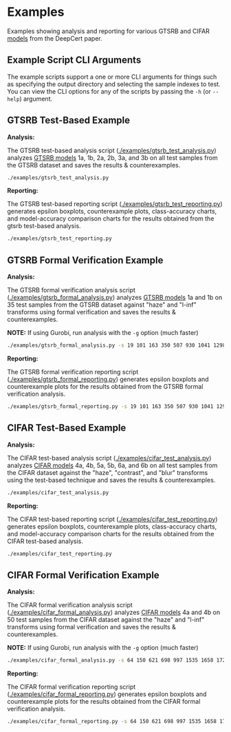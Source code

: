 # Examples

Examples showing analysis and reporting for various GTSRB and CIFAR [models](https://github.com/DeepCert/contextual-robustness/tree/main/models) from the DeepCert paper.

## Example Script CLI Arguments

The example scripts support a one or more CLI arguments for things such as specifying the output directory and selecting the sample indexes to test. You can view the CLI options for any of the scripts by passing the `-h` (or `--help`) argument.

## GTSRB Test-Based Example

__Analysis:__

The GTSRB test-based analysis script ([./examples/gtsrb_test_analysis.py](https://github.com/DeepCert/contextual-robustness/tree/main/examples/gtsrb_test_analysis.py)) analyzes [GTSRB models](https://github.com/DeepCert/contextual-robustness/tree/main/models#gtsrb-models) 1a, 1b, 2a, 2b, 3a, and 3b on all test samples from the GTSRB dataset and saves the results & counterexamples.

```sh
./examples/gtsrb_test_analysis.py
```

__Reporting:__

The GTSRB test-based reporting script ([./examples/gtsrb_test_reporting.py](https://github.com/DeepCert/contextual-robustness/tree/main/examples/gtsrb_test_reporting.py)) generates epsilon boxplots, counterexample plots, class-accuracy charts, and model-accuracy comparison charts for the results obtained from the gtsrb test-based analysis.

```sh
./examples/gtsrb_test_reporting.py
```

## GTSRB Formal Verification Example

__Analysis:__

The GTSRB formal verification analysis script ([./examples/gtsrb_formal_analysis.py](https://github.com/DeepCert/contextual-robustness/tree/main/examples/gtsrb_formal_analysis.py)) analyzes [GTSRB models](https://github.com/DeepCert/contextual-robustness/tree/main/models#gtsrb-models) 1a and 1b on 35 test samples from the GTSRB dataset against "haze" and "l-inf" transforms using formal verification and saves the results & counterexamples.

**NOTE:** If using Gurobi, run analysis with the `-g` option (much faster)

```sh
./examples/gtsrb_formal_analysis.py -s 19 101 163 350 507 930 1041 1298 1317 2814 1773 1810 1879 2126 2279 2330 2460 2773 2908 2937 453 3309 3339 3470 3538 3560 3609 3700 3750 3798 3828 3875 3942 3948 3984
```

__Reporting:__

The GTSRB formal verification reporting script ([./examples/gtsrb_formal_reporting.py](https://github.com/DeepCert/contextual-robustness/tree/main/examples/gtsrb_formal_reporting.py)) generates epsilon boxplots and counterexample plots for the results obtained from the GTSRB formal verification analysis.

```sh
./examples/gtsrb_formal_reporting.py -s 19 101 163 350 507 930 1041 1298 1317 2814 1773 1810 1879 2126 2279 2330 2460 2773 2908 2937 453 3309 3339 3470 3538 3560 3609 3700 3750 3798 3828 3875 3942 3948 3984
```

## CIFAR Test-Based Example

__Analysis:__

The CIFAR test-based analysis script ([./examples/cifar_test_analysis.py](https://github.com/DeepCert/contextual-robustness/tree/main/examples/cifar_test_analysis.py)) analyzes [CIFAR models](https://github.com/DeepCert/contextual-robustness/tree/main/models#cifar-models) 4a, 4b, 5a, 5b, 6a, and 6b on all test samples from the CIFAR dataset against the "haze", "contrast", and "blur" transforms using the test-based technique and saves the results & counterexamples.

```sh
./examples/cifar_test_analysis.py
```

__Reporting:__

The CIFAR test-based reporting script ([./examples/cifar_test_reporting.py](https://github.com/DeepCert/contextual-robustness/tree/main/examples/cifar_test_reporting.py)) generates epsilon boxplots, counterexample plots, class-accuracy charts, and model-accuracy comparison charts for the results obtained from the CIFAR test-based analysis.

```sh
./examples/cifar_test_reporting.py
```

## CIFAR Formal Verification Example

__Analysis:__

The CIFAR formal verification analysis script ([./examples/cifar_formal_analysis.py](https://github.com/DeepCert/contextual-robustness/tree/main/examples/cifar_formal_analysis.py)) analyzes [CIFAR models](https://github.com/DeepCert/contextual-robustness/tree/main/models#cifar-models) 4a and 4b on 50 test samples from the CIFAR dataset against the "haze" and "l-inf" transforms using formal verification and saves the results & counterexamples.

**NOTE:** If using Gurobi, run analysis with the `-g` option (much faster)

```sh
./examples/cifar_formal_analysis.py -s 64 150 621 698 997 1535 1658 1724 1988 2018 2135 2194 2370 2793 3000 3017 3130 3141 3328 3634 3829 4076 4131 4714 4770 4905 4937 5435 5526 5714 5785 5947 6046 6372 6487 6544 7113 7581 7629 7718 8039 8059 8190 8343 8588 8829 8988 9155 9941 9981
```

__Reporting:__

The CIFAR formal verification reporting script ([./examples/cifar_formal_reporting.py](https://github.com/DeepCert/contextual-robustness/tree/main/examples/cifar_formal_reporting.py)) generates epsilon boxplots and counterexample plots for the results obtained from the CIFAR formal verification analysis.

```sh
./examples/cifar_formal_reporting.py -s 64 150 621 698 997 1535 1658 1724 1988 2018 2135 2194 2370 2793 3000 3017 3130 3141 3328 3634 3829 4076 4131 4714 4770 4905 4937 5435 5526 5714 5785 5947 6046 6372 6487 6544 7113 7581 7629 7718 8039 8059 8190 8343 8588 8829 8988 9155 9941 9981
```
